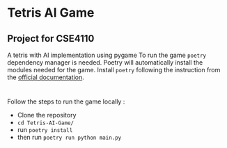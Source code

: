 # Tetris  AI Game

## Project for CSE4110

A tetris with AI implementation using pygame
To run the game ```poetry``` dependency manager is needed. Poetry will automatically install the modules needed for the game.
Install ```poetry``` following the instruction from the [official documentation](https://python-poetry.org/docs/#installation).
# 
Follow the steps to run the game locally :
- Clone the repository
- ```cd Tetris-AI-Game/```
- run ```poetry install```
- then run ```poetry run python main.py```
